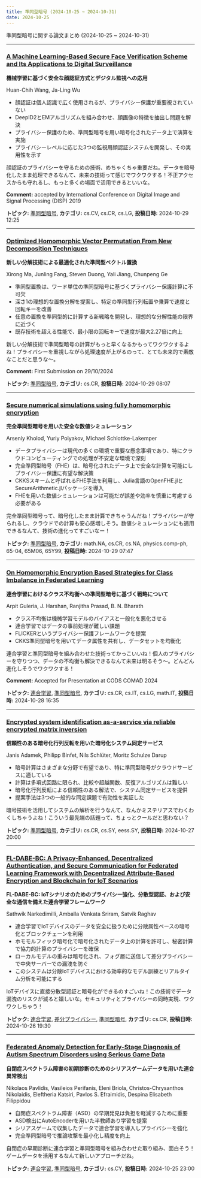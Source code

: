 ```yaml
---
title: 準同型暗号 (2024-10-25 ~ 2024-10-31)
date: 2024-10-25
---
```


準同型暗号に関する論文まとめ (2024-10-25 ~ 2024-10-31)


- - -

### [A Machine Learning-Based Secure Face Verification Scheme and Its Applications to Digital Surveillance](http://arxiv.org/abs/2410.21993)

**機械学習に基づく安全な顔認証方式とデジタル監視への応用**

Huan-Chih Wang, Ja-Ling Wu

- 顔認証は個人認識で広く使用されるが、プライバシー保護が重要視されていない
- DeepID2とEMアルゴリズムを組み合わせ、顔画像の特徴を抽出し問題を解決
- プライバシー保護のため、準同型暗号を用い暗号化されたデータ上で演算を実施
- プライバシーレベルに応じた3つの監視用顔認証システムを開発し、その実用性を示す

顔認証のプライバシーを守るための技術、めちゃくちゃ重要だね。データを暗号化したまま処理できるなんて、未来の技術って感じでワクワクする！不正アクセスからも守れるし、もっと多くの場面で活用できるといいな。

**Comment:** accepted by International Conference on Digital Image and Signal   Processing (DISP) 2019

**トピック:** [準同型暗号](../../he), **カテゴリ:** cs.CV, cs.CR, cs.LG, **投稿日時:** 2024-10-29 12:25


- - -

### [Optimized Homomorphic Vector Permutation From New Decomposition Techniques](http://arxiv.org/abs/2410.21840)

**新しい分解技術による最適化された準同型ベクトル置換**

Xirong Ma, Junling Fang, Steven Duong, Yali Jiang, Chunpeng Ge

- 準同型置換は、ワード単位の準同型暗号に基づくプライバシー保護計算に不可欠
- 深さ1の理想的な置換分解を提案し、特定の準同型行列転置や乗算で速度と回転キーを改善
- 任意の置換を準同型的に計算する新戦略を開発し、理想的な分解性能の限界に近づく
- 既存技術を超える性能で、最小限の回転キーで速度が最大2.27倍に向上

新しい分解技術で準同型暗号の計算がもっと早くなるかもってワクワクするよね！プライバシーを重視しながら処理速度が上がるのって、とても未来的で素敵なことだと思うな～。

**Comment:** First Submission on 29/10/2024

**トピック:** [準同型暗号](../../he), **カテゴリ:** cs.CR, **投稿日時:** 2024-10-29 08:07


- - -

### [Secure numerical simulations using fully homomorphic encryption](http://arxiv.org/abs/2410.21824)

**完全準同型暗号を用いた安全な数値シミュレーション**

Arseniy Kholod, Yuriy Polyakov, Michael Schlottke-Lakemper

- データプライバシーは現代の多くの環境で重要な懸念事項であり、特にクラウドコンピューティングでの処理が不安定な環境で深刻
- 完全準同型暗号（FHE）は、暗号化されたデータ上で安全な計算を可能にしプライバシー保護に有望な解決策
- CKKSスキームと呼ばれるFHE手法を利用し、Julia言語のOpenFHE.jlとSecureArithmetic.jlパッケージを導入
- FHEを用いた数値シミュレーションは可能だが誤差や効率を慎重に考慮する必要がある

完全準同型暗号って、暗号化したまま計算できちゃうんだね！プライバシーが守られるし、クラウドでの計算も安心感増しそう。数値シミュレーションにも適用できるなんて、技術の進化ってすごいなー！



**トピック:** [準同型暗号](../../he), **カテゴリ:** math.NA, cs.CR, cs.NA, physics.comp-ph, 65-04, 65M06, 65Y99, **投稿日時:** 2024-10-29 07:47


- - -

### [On Homomorphic Encryption Based Strategies for Class Imbalance in Federated Learning](http://arxiv.org/abs/2410.21192)

**連合学習におけるクラス不均衡への準同型暗号に基づく戦略について**

Arpit Guleria, J. Harshan, Ranjitha Prasad, B. N. Bharath

- クラス不均衡は機械学習モデルのバイアスと一般化を悪化させる
- 連合学習ではデータの事前処理が難しい課題
- FLICKERというプライバシー保護フレームワークを提案
- CKKS準同型暗号を用いてデータ属性を共有し、データセットを均衡化

連合学習と準同型暗号を組み合わせた技術ってかっこいいね！個人のプライバシーを守りつつ、データの不均衡も解決できるなんて未来は明るそう～。どんどん進化しそうでワクワクする！

**Comment:** Accepted for Presentation at CODS COMAD 2024

**トピック:** [連合学習](../../fl), [準同型暗号](../../he), **カテゴリ:** cs.CR, cs.IT, cs.LG, math.IT, **投稿日時:** 2024-10-28 16:35


- - -

### [Encrypted system identification as-a-service via reliable encrypted matrix inversion](http://arxiv.org/abs/2410.20575)

**信頼性のある暗号化行列反転を用いた暗号化システム同定サービス**

Janis Adamek, Philipp Binfet, Nils Schlüter, Moritz Schulze Darup

- 暗号計算はさまざまな分野で有望であり、特に準同型暗号がクラウドサービスに適している
- 計算は多項式回路に限られ、比較や超越関数、反復アルゴリズムは難しい
- 暗号化行列反転による信頼性のある解法で、システム同定サービスを提供
- 提案手法は3つの一般的な同定課題で有効性を実証した

暗号技術を活用してシステムの解析を行うなんて、なんかミステリアスでわくわくしちゃうよね！こういう最先端の話題って、ちょっとクールだと思わない？



**トピック:** [準同型暗号](../../he), **カテゴリ:** cs.CR, cs.SY, eess.SY, **投稿日時:** 2024-10-27 20:00


- - -

### [FL-DABE-BC: A Privacy-Enhanced, Decentralized Authentication, and Secure Communication for Federated Learning Framework with Decentralized Attribute-Based Encryption and Blockchain for IoT Scenarios](http://arxiv.org/abs/2410.20259)

**FL-DABE-BC: IoTシナリオのためのプライバシー強化、分散型認証、および安全な通信を備えた連合学習フレームワーク**

Sathwik Narkedimilli, Amballa Venkata Sriram, Satvik Raghav

- 連合学習でIoTデバイスのデータを安全に扱うために分散属性ベースの暗号化とブロックチェーンを利用
- ホモモルフィック暗号化で暗号化されたデータ上の計算を許可し、秘密計算で協力的計算のプライバシーを確保
- ローカルモデルの重みは暗号化され、フォグ層に送信して差分プライバシーで中央サーバーでの漏洩を防ぐ
- このシステムは分散IoTデバイスにおける効率的なモデル訓練とリアルタイム分析を可能にする

IoTデバイスに直接分散型認証と暗号化ができるのすごいね！この技術でデータ漏洩のリスクが減ると嬉しいな。セキュリティとプライバシーの同時実現、ワクワクしちゃう！



**トピック:** [連合学習](../../fl), [差分プライバシー](../../dp), [準同型暗号](../../he), **カテゴリ:** cs.CR, **投稿日時:** 2024-10-26 19:30


- - -

### [Federated Anomaly Detection for Early-Stage Diagnosis of Autism Spectrum Disorders using Serious Game Data](http://arxiv.org/abs/2410.20003)

**自閉症スペクトラム障害の初期診断のためのシリアスゲームデータを用いた連合異常検出**

Nikolaos Pavlidis, Vasileios Perifanis, Eleni Briola, Christos-Chrysanthos Nikolaidis, Eleftheria Katsiri, Pavlos S. Efraimidis, Despina Elisabeth Filippidou

- 自閉症スペクトラム障害（ASD）の早期発見は負担を軽減するために重要
- ASD検出にAutoEncoderを用いた半教師あり学習を提案
- シリアスゲームで収集したデータで連合学習を導入しプライバシーを強化
- 完全準同型暗号で推論攻撃を最小化し精度を向上

自閉症の早期診断に連合学習と準同型暗号を組み合わせた取り組み、面白そう！ゲームデータを活用するなんて新しいアプローチだね。



**トピック:** [連合学習](../../fl), [準同型暗号](../../he), **カテゴリ:** cs.CY, **投稿日時:** 2024-10-25 23:00
